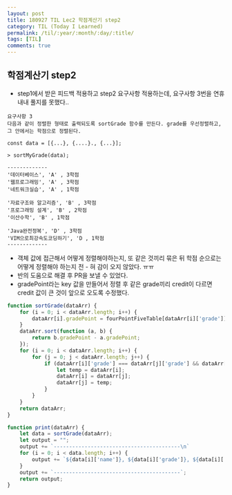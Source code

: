 ```yaml
---
layout: post
title: 180927 TIL Lec2 학점계산기 step2
category: TIL (Today I Learned)
permalink: /til/:year/:month/:day/:title/
tags: [TIL]
comments: true
---
```


## 학점계산기 step2
- step1에서 받은 피드백 적용하고 step2 요구사항 적용하는데, 요구사항 3번을 연휴내내 풀지를 못했다..

```text
요구사항 3
다음과 같이 정렬한 형태로 출력되도록 sortGrade 함수를 만든다. grade를 우선정렬하고, 그 안에서는 학점으로 정렬된다.

const data = [{...}, {....}., {...}];

> sortMyGrade(data);

-------------
'데이터베이스', 'A' , 3학점
'웹프로그래밍', 'A' , 3학점
'네트워크실습', 'A' , 1학점

'자료구조와 알고리즘', 'B' , 3학점
'프로그래밍 설계', 'B' , 2학점
'이산수학', 'B' , 1학점

'Java완전정복', 'D' , 3학점
'VIM으로최강속도코딩하기', 'D , 1학점
-------------
```

- 객체 값에 접근해서 어떻게 정렬해야하는지, 또 같은 것끼리 묶은 뒤 학점 순으로는 어떻게 정렬해야 하는지 전 - 혀 감이 오지 않았다. ㅠㅠ
- 반의 도움으로 해결 후 PR을 보낼 수 있었다.
- gradePoint라는 key 값을 만들어서 정렬 후 같은 grade끼리 credit이 다르면 credit 값이 큰 것이 앞으로 오도록 수정했다. 

```javascript
function sortGrade(dataArr) {
    for (i = 0; i < dataArr.length; i++) {
        dataArr[i].gradePoint = fourPointFiveTable[dataArr[i]['grade']];
    }
    dataArr.sort(function (a, b) {
        return b.gradePoint - a.gradePoint;
    });
    for (i = 0; i < dataArr.length; i++) {
        for (j = 0; j < dataArr.length; j++) {
            if (dataArr[i]['grade'] === dataArr[j]['grade'] && dataArr[i]['credit'] > dataArr[j]['credit']) {
                let temp = dataArr[i];
                dataArr[i] = dataArr[j];
                dataArr[j] = temp;
            }
        }
    }
    return dataArr;
}

function print(dataArr) {
    let data = sortGrade(dataArr);
    let output = "";
    output += `-----------------------------------------\n`
    for (i = 0; i < data.length; i++) {
        output += `${data[i]['name']}, ${data[i]['grade']}, ${data[i]['credit']}학점\n`
    }
    output += `-----------------------------------------`;
    return output;
}
```

